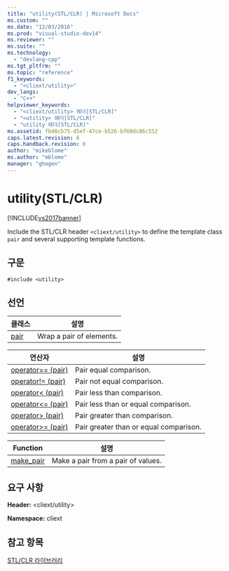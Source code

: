 ```yaml
---
title: "utility(STL/CLR) | Microsoft Docs"
ms.custom: ""
ms.date: "12/03/2016"
ms.prod: "visual-studio-dev14"
ms.reviewer: ""
ms.suite: ""
ms.technology: 
  - "devlang-cpp"
ms.tgt_pltfrm: ""
ms.topic: "reference"
f1_keywords: 
  - "<cliext/utility>"
dev_langs: 
  - "C++"
helpviewer_keywords: 
  - "<cliext/utility> 헤더[STL/CLR]"
  - "<utility> 헤더[STL/CLR]"
  - "utility 헤더[STL/CLR]"
ms.assetid: fb48cb75-d5ef-47ce-b526-bf60dc86c552
caps.latest.revision: 6
caps.handback.revision: 6
author: "mikeblome"
ms.author: "mblome"
manager: "ghogen"
---
```

# utility(STL/CLR)
[!INCLUDE[vs2017banner](../assembler/inline/includes/vs2017banner.md)]

Include the STL\/CLR header `<cliext/utility>` to define the template class `pair` and several supporting template functions.  
  
## 구문  
  
```  
#include <utility>  
```  
  
## 선언  
  
|클래스|설명|  
|---------|--------|  
|[pair](../dotnet/pair-stl-clr.md)|Wrap a pair of elements.|  
  
|연산자|설명|  
|---------|--------|  
|[operator\=\= \(pair\)](../dotnet/operator-equality-pair-stl-clr.md)|Pair equal comparison.|  
|[operator\!\= \(pair\)](../dotnet/operator-inequality-pair-stl-clr.md)|Pair not equal comparison.|  
|[operator\< \(pair\)](../dotnet/operator-less-than-pair-stl-clr.md)|Pair less than comparison.|  
|[operator\<\= \(pair\)](../dotnet/operator-less-or-equal-pair-stl-clr.md)|Pair less than or equal comparison.|  
|[operator\> \(pair\)](../dotnet/operator-greater-than-pair-stl-clr.md)|Pair greater than comparison.|  
|[operator\>\= \(pair\)](../dotnet/operator-greater-or-equal-pair-stl-clr.md)|Pair greater than or equal comparison.|  
  
|Function|설명|  
|--------------|--------|  
|[make\_pair](../dotnet/make-pair-stl-clr.md)|Make a pair from a pair of values.|  
  
## 요구 사항  
 **Header:** \<cliext\/utility\>  
  
 **Namespace:** cliext  
  
## 참고 항목  
 [STL\/CLR 라이브러리](../dotnet/stl-clr-library-reference.md)